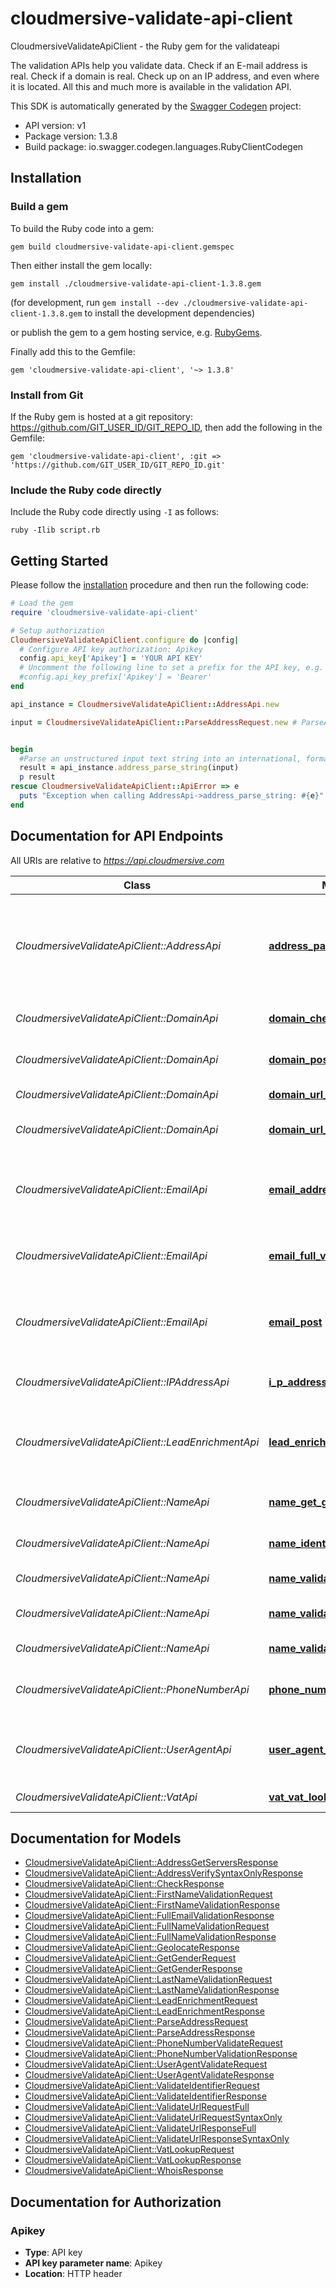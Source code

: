 # cloudmersive-validate-api-client

CloudmersiveValidateApiClient - the Ruby gem for the validateapi

The validation APIs help you validate data. Check if an E-mail address is real. Check if a domain is real. Check up on an IP address, and even where it is located. All this and much more is available in the validation API.

This SDK is automatically generated by the [Swagger Codegen](https://github.com/swagger-api/swagger-codegen) project:

- API version: v1
- Package version: 1.3.8
- Build package: io.swagger.codegen.languages.RubyClientCodegen

## Installation

### Build a gem

To build the Ruby code into a gem:

```shell
gem build cloudmersive-validate-api-client.gemspec
```

Then either install the gem locally:

```shell
gem install ./cloudmersive-validate-api-client-1.3.8.gem
```
(for development, run `gem install --dev ./cloudmersive-validate-api-client-1.3.8.gem` to install the development dependencies)

or publish the gem to a gem hosting service, e.g. [RubyGems](https://rubygems.org/).

Finally add this to the Gemfile:

    gem 'cloudmersive-validate-api-client', '~> 1.3.8'

### Install from Git

If the Ruby gem is hosted at a git repository: https://github.com/GIT_USER_ID/GIT_REPO_ID, then add the following in the Gemfile:

    gem 'cloudmersive-validate-api-client', :git => 'https://github.com/GIT_USER_ID/GIT_REPO_ID.git'

### Include the Ruby code directly

Include the Ruby code directly using `-I` as follows:

```shell
ruby -Ilib script.rb
```

## Getting Started

Please follow the [installation](#installation) procedure and then run the following code:
```ruby
# Load the gem
require 'cloudmersive-validate-api-client'

# Setup authorization
CloudmersiveValidateApiClient.configure do |config|
  # Configure API key authorization: Apikey
  config.api_key['Apikey'] = 'YOUR API KEY'
  # Uncomment the following line to set a prefix for the API key, e.g. 'Bearer' (defaults to nil)
  #config.api_key_prefix['Apikey'] = 'Bearer'
end

api_instance = CloudmersiveValidateApiClient::AddressApi.new

input = CloudmersiveValidateApiClient::ParseAddressRequest.new # ParseAddressRequest | Input parse request


begin
  #Parse an unstructured input text string into an international, formatted address
  result = api_instance.address_parse_string(input)
  p result
rescue CloudmersiveValidateApiClient::ApiError => e
  puts "Exception when calling AddressApi->address_parse_string: #{e}"
end

```

## Documentation for API Endpoints

All URIs are relative to *https://api.cloudmersive.com*

Class | Method | HTTP request | Description
------------ | ------------- | ------------- | -------------
*CloudmersiveValidateApiClient::AddressApi* | [**address_parse_string**](docs/AddressApi.md#address_parse_string) | **POST** /validate/address/parse | Parse an unstructured input text string into an international, formatted address
*CloudmersiveValidateApiClient::DomainApi* | [**domain_check**](docs/DomainApi.md#domain_check) | **POST** /validate/domain/check | Validate a domain name
*CloudmersiveValidateApiClient::DomainApi* | [**domain_post**](docs/DomainApi.md#domain_post) | **POST** /validate/domain/whois | Get WHOIS information for a domain
*CloudmersiveValidateApiClient::DomainApi* | [**domain_url_full**](docs/DomainApi.md#domain_url_full) | **POST** /validate/domain/url/full | Validate a URL fully
*CloudmersiveValidateApiClient::DomainApi* | [**domain_url_syntax_only**](docs/DomainApi.md#domain_url_syntax_only) | **POST** /validate/domain/url/syntax-only | Validate a URL syntactically
*CloudmersiveValidateApiClient::EmailApi* | [**email_address_get_servers**](docs/EmailApi.md#email_address_get_servers) | **POST** /validate/email/address/servers | Partially check whether an email address is valid
*CloudmersiveValidateApiClient::EmailApi* | [**email_full_validation**](docs/EmailApi.md#email_full_validation) | **POST** /validate/email/address/full | Fully validate an email address
*CloudmersiveValidateApiClient::EmailApi* | [**email_post**](docs/EmailApi.md#email_post) | **POST** /validate/email/address/syntaxOnly | Validate email adddress for syntactic correctness only
*CloudmersiveValidateApiClient::IPAddressApi* | [**i_p_address_post**](docs/IPAddressApi.md#i_p_address_post) | **POST** /validate/ip/geolocate | Geolocate an IP address
*CloudmersiveValidateApiClient::LeadEnrichmentApi* | [**lead_enrichment_enrich_lead**](docs/LeadEnrichmentApi.md#lead_enrichment_enrich_lead) | **POST** /validate/lead-enrichment/lead/enrich | Enrich an input lead with additional fields of data
*CloudmersiveValidateApiClient::NameApi* | [**name_get_gender**](docs/NameApi.md#name_get_gender) | **POST** /validate/name/get-gender | Get the gender of a first name
*CloudmersiveValidateApiClient::NameApi* | [**name_identifier**](docs/NameApi.md#name_identifier) | **POST** /validate/name/identifier | Validate a code identifier
*CloudmersiveValidateApiClient::NameApi* | [**name_validate_first_name**](docs/NameApi.md#name_validate_first_name) | **POST** /validate/name/first | Validate a first name
*CloudmersiveValidateApiClient::NameApi* | [**name_validate_full_name**](docs/NameApi.md#name_validate_full_name) | **POST** /validate/name/full-name | Parse and validate a full name
*CloudmersiveValidateApiClient::NameApi* | [**name_validate_last_name**](docs/NameApi.md#name_validate_last_name) | **POST** /validate/name/last | Validate a last name
*CloudmersiveValidateApiClient::PhoneNumberApi* | [**phone_number_syntax_only**](docs/PhoneNumberApi.md#phone_number_syntax_only) | **POST** /validate/phonenumber/basic | Validate phone number (basic)
*CloudmersiveValidateApiClient::UserAgentApi* | [**user_agent_parse**](docs/UserAgentApi.md#user_agent_parse) | **POST** /validate/useragent/parse | Parse an HTTP User-Agent string, identify robots
*CloudmersiveValidateApiClient::VatApi* | [**vat_vat_lookup**](docs/VatApi.md#vat_vat_lookup) | **POST** /validate/vat/lookup | Lookup a VAT code


## Documentation for Models

 - [CloudmersiveValidateApiClient::AddressGetServersResponse](docs/AddressGetServersResponse.md)
 - [CloudmersiveValidateApiClient::AddressVerifySyntaxOnlyResponse](docs/AddressVerifySyntaxOnlyResponse.md)
 - [CloudmersiveValidateApiClient::CheckResponse](docs/CheckResponse.md)
 - [CloudmersiveValidateApiClient::FirstNameValidationRequest](docs/FirstNameValidationRequest.md)
 - [CloudmersiveValidateApiClient::FirstNameValidationResponse](docs/FirstNameValidationResponse.md)
 - [CloudmersiveValidateApiClient::FullEmailValidationResponse](docs/FullEmailValidationResponse.md)
 - [CloudmersiveValidateApiClient::FullNameValidationRequest](docs/FullNameValidationRequest.md)
 - [CloudmersiveValidateApiClient::FullNameValidationResponse](docs/FullNameValidationResponse.md)
 - [CloudmersiveValidateApiClient::GeolocateResponse](docs/GeolocateResponse.md)
 - [CloudmersiveValidateApiClient::GetGenderRequest](docs/GetGenderRequest.md)
 - [CloudmersiveValidateApiClient::GetGenderResponse](docs/GetGenderResponse.md)
 - [CloudmersiveValidateApiClient::LastNameValidationRequest](docs/LastNameValidationRequest.md)
 - [CloudmersiveValidateApiClient::LastNameValidationResponse](docs/LastNameValidationResponse.md)
 - [CloudmersiveValidateApiClient::LeadEnrichmentRequest](docs/LeadEnrichmentRequest.md)
 - [CloudmersiveValidateApiClient::LeadEnrichmentResponse](docs/LeadEnrichmentResponse.md)
 - [CloudmersiveValidateApiClient::ParseAddressRequest](docs/ParseAddressRequest.md)
 - [CloudmersiveValidateApiClient::ParseAddressResponse](docs/ParseAddressResponse.md)
 - [CloudmersiveValidateApiClient::PhoneNumberValidateRequest](docs/PhoneNumberValidateRequest.md)
 - [CloudmersiveValidateApiClient::PhoneNumberValidationResponse](docs/PhoneNumberValidationResponse.md)
 - [CloudmersiveValidateApiClient::UserAgentValidateRequest](docs/UserAgentValidateRequest.md)
 - [CloudmersiveValidateApiClient::UserAgentValidateResponse](docs/UserAgentValidateResponse.md)
 - [CloudmersiveValidateApiClient::ValidateIdentifierRequest](docs/ValidateIdentifierRequest.md)
 - [CloudmersiveValidateApiClient::ValidateIdentifierResponse](docs/ValidateIdentifierResponse.md)
 - [CloudmersiveValidateApiClient::ValidateUrlRequestFull](docs/ValidateUrlRequestFull.md)
 - [CloudmersiveValidateApiClient::ValidateUrlRequestSyntaxOnly](docs/ValidateUrlRequestSyntaxOnly.md)
 - [CloudmersiveValidateApiClient::ValidateUrlResponseFull](docs/ValidateUrlResponseFull.md)
 - [CloudmersiveValidateApiClient::ValidateUrlResponseSyntaxOnly](docs/ValidateUrlResponseSyntaxOnly.md)
 - [CloudmersiveValidateApiClient::VatLookupRequest](docs/VatLookupRequest.md)
 - [CloudmersiveValidateApiClient::VatLookupResponse](docs/VatLookupResponse.md)
 - [CloudmersiveValidateApiClient::WhoisResponse](docs/WhoisResponse.md)


## Documentation for Authorization


### Apikey

- **Type**: API key
- **API key parameter name**: Apikey
- **Location**: HTTP header

